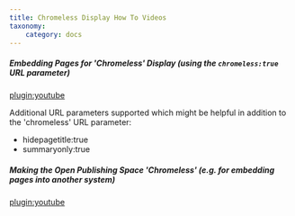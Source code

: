 ```yaml
---
title: Chromeless Display How To Videos
taxonomy:
    category: docs
---
```


##### Embedding Pages for 'Chromeless' Display (using the `chromeless:true` URL parameter)
[plugin:youtube](https://www.youtube.com/watch?v=FThbW4dAkSs)

Additional URL parameters supported which might be helpful in addition to the 'chromeless' URL parameter:

* hidepagetitle:true
* summaryonly:true

##### Making the Open Publishing Space 'Chromeless' (e.g. for embedding pages into another system)
[plugin:youtube](https://www.youtube.com/watch?v=9Eq9HRpXGKc)
